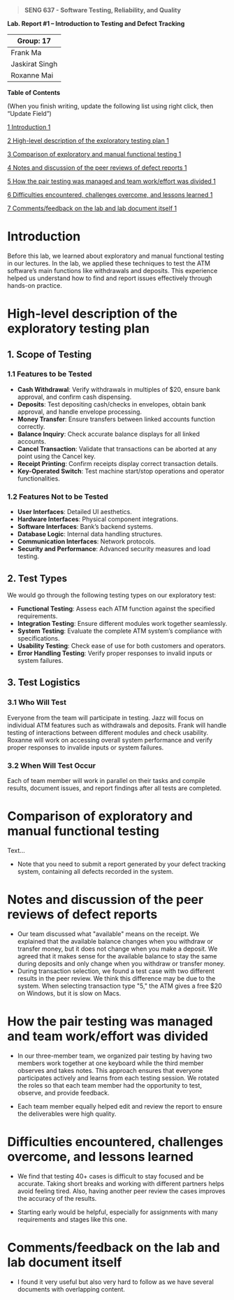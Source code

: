 > **SENG 637 - Software Testing, Reliability, and Quality**

**Lab. Report \#1 – Introduction to Testing and Defect Tracking**

| Group: 17 |
| ------------------- |
| Frank Ma            |
| Jaskirat Singh      |
| Roxanne Mai         |

**Table of Contents**

(When you finish writing, update the following list using right click, then
“Update Field”)

[1 Introduction 1](#_Toc439194677)

[2 High-level description of the exploratory testing plan 1](#_Toc439194678)

[3 Comparison of exploratory and manual functional testing 1](#_Toc439194679)

[4 Notes and discussion of the peer reviews of defect reports 1](#_Toc439194680)

[5 How the pair testing was managed and team work/effort was
divided 1](#_Toc439194681)

[6 Difficulties encountered, challenges overcome, and lessons
learned 1](#_Toc439194682)

[7 Comments/feedback on the lab and lab document itself 1](#_Toc439194683)

# Introduction

Before this lab, we learned about exploratory and manual functional testing in our lectures. In the lab, we applied these techniques to test the ATM software’s main functions like withdrawals and deposits. This experience helped us understand how to find and report issues effectively through hands-on practice.

# High-level description of the exploratory testing plan


## 1. Scope of Testing

### 1.1 Features to be Tested

- **Cash Withdrawal**: Verify withdrawals in multiples of $20, ensure bank approval, and confirm cash dispensing.
- **Deposits**: Test depositing cash/checks in envelopes, obtain bank approval, and handle envelope processing.
- **Money Transfer**: Ensure transfers between linked accounts function correctly.
- **Balance Inquiry**: Check accurate balance displays for all linked accounts.
- **Cancel Transaction**: Validate that transactions can be aborted at any point using the Cancel key.
- **Receipt Printing**: Confirm receipts display correct transaction details.
- **Key-Operated Switch**: Test machine start/stop operations and operator functionalities.

### 1.2 Features Not to be Tested

- **User Interfaces**: Detailed UI aesthetics.
- **Hardware Interfaces**: Physical component integrations.
- **Software Interfaces**: Bank’s backend systems.
- **Database Logic**: Internal data handling structures.
- **Communication Interfaces**: Network protocols.
- **Security and Performance**: Advanced security measures and load testing.

## 2. Test Types

We would go through the following testing types on our exploratory test:

- **Functional Testing**: Assess each ATM function against the specified requirements.
- **Integration Testing**: Ensure different modules work together seamlessly.
- **System Testing**: Evaluate the complete ATM system’s compliance with specifications.
- **Usability Testing**: Check ease of use for both customers and operators.
- **Error Handling Testing**: Verify proper responses to invalid inputs or system failures.

## 3. Test Logistics

### 3.1 Who Will Test

Everyone from the team will participate in testing. Jazz will focus on individual ATM features such as withdrawals and deposits. Frank will handle testing of interactions between different modules and check usability. Roxanne will work on accessing overall system performance and verify proper responses to invalide inputs or system failures.

### 3.2 When Will Test Occur

Each of team member will work in parallel on their tasks and compile results, document issues, and report findings after all tests are completed.

# Comparison of exploratory and manual functional testing

Text…

- Note that you need to submit a report generated by your defect tracking
  system, containing all defects recorded in the system.

# Notes and discussion of the peer reviews of defect reports

- Our team discussed what "available" means on the receipt. We explained that the available balance changes when you withdraw or transfer money, but it does not change when you make a deposit. We agreed that it makes sense for the available balance to stay the same during deposits and only change when you withdraw or transfer money.
- During transaction selection, we found a test case with two different results in the peer review. We think this difference may be due to the system. When selecting transaction type "5," the ATM gives a free $20 on Windows, but it is slow on Macs.

# How the pair testing was managed and team work/effort was divided

- In our three-member team, we organized pair testing by having two members work together at one keyboard while the third member observes and takes notes. This approach ensures that everyone participates actively and learns from each testing session. We rotated the roles so that each team member had the opportunity to test, observe, and provide feedback.

- Each team member equally helped edit and review the report to ensure the deliverables were high quality.

# Difficulties encountered, challenges overcome, and lessons learned

- We find that testing 40+ cases is difficult to stay focused and be accurate. Taking short breaks and working with different partners helps avoid feeling tired. Also, having another peer review the cases improves the accuracy of the results.

- Starting early would be helpful, especially for assignments with many requirements and stages like this one.

# Comments/feedback on the lab and lab document itself

- I found it very useful but also very hard to follow as we have several documents with overlapping content.
